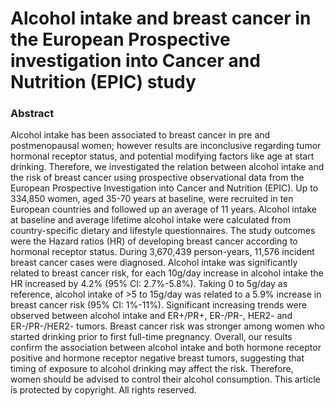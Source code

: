 # Alcohol intake and breast cancer in the European Prospective investigation into Cancer and Nutrition (EPIC) study

### Abstract

Alcohol intake has been associated to breast cancer in pre and postmenopausal women; however results are inconclusive regarding tumor hormonal receptor status, and potential modifying factors like age at start drinking. Therefore, we investigated the relation between alcohol intake and the risk of breast cancer using prospective observational data from the European Prospective Investigation into Cancer and Nutrition (EPIC). Up to 334,850 women, aged 35-70 years at baseline, were recruited in ten European countries and followed up an average of 11 years. Alcohol intake at baseline and average lifetime alcohol intake were calculated from country-specific dietary and lifestyle questionnaires. The study outcomes were the Hazard ratios (HR) of developing breast cancer according to hormonal receptor status. During 3,670,439 person-years, 11,576 incident breast cancer cases were diagnosed. Alcohol intake was significantly related to breast cancer risk, for each 10g/day increase in alcohol intake the HR increased by 4.2% (95% CI: 2.7%-5.8%). Taking 0 to 5g/day as reference, alcohol intake of &gt;5 to 15g/day was related to a 5.9% increase in breast cancer risk (95% CI: 1%-11%). Significant increasing trends were observed between alcohol intake and ER+/PR+, ER-/PR-, HER2- and ER-/PR-/HER2- tumors. Breast cancer risk was stronger among women who started drinking prior to first full-time pregnancy. Overall, our results confirm the association between alcohol intake and both hormone receptor positive and hormone receptor negative breast tumors, suggesting that timing of exposure to alcohol drinking may affect the risk. Therefore, women should be advised to control their alcohol consumption. This article is protected by copyright. All rights reserved.